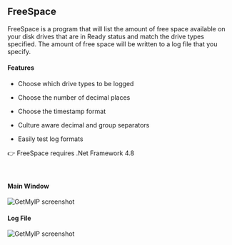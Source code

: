 ## FreeSpace
FreeSpace is a program that will list the amount of free space available on your disk drives that are in Ready status and match the drive types specified.  The amount of free space will be written to a log file that you specify.

#### Features

* Choose which drive types to be logged

* Choose the number of decimal places

* Choose the timestamp format

* Culture aware decimal and group separators

* Easily test log formats



👉 FreeSpace requires .Net Framework 4.8

<br />

#### Main Window

![GetMyIP screenshot](https://github.com/Timthreetwelve/GetMyIP/blob/main/Images/FreeSpace.png?raw=true)

#### Log File

![GetMyIP screenshot](https://github.com/Timthreetwelve/GetMyIP/blob/main/Images/FreeSpace_log.png?raw=true)